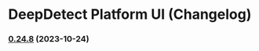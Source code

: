 # DeepDetect Platform UI (Changelog)

### [0.24.8](https://github.com/jolibrain/platform_ui/compare/v0.24.7...v0.24.8) (2023-10-24)
